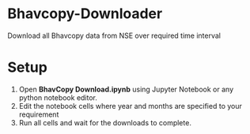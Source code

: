 # Bhavcopy-Downloader

Download all Bhavcopy data from NSE over required time interval

# Setup

1. Open **BhavCopy Download.ipynb** using Jupyter Notebook or any python notebook editor.
2. Edit the notebook cells where year and months are specified to your requirement
3. Run all cells and wait for the downloads to complete.
